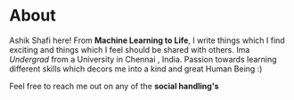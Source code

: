 # About

Ashik Shafi here! From **Machine Learning to Life**, I write things which I find exciting and things which I feel should be shared with others. Ima *Undergrad* from a University in Chennai , India. Passion towards learning different skills which decors me into a kind and great Human Being :) 

Feel free to reach me out on any of the **social handling's**
